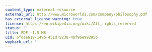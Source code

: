 ```yaml
---
content_type: external-resource
external_url: http://www.microworlds.com/company/philosophy.pdf
has_external_license_warning: true
license: https://en.wikipedia.org/wiki/All_rights_reserved
status: ''
title: PDF -1.5 MB
uid: 6fdee619-149b-451d-9238-4bf96e99295b
wayback_url: ''
---
```

